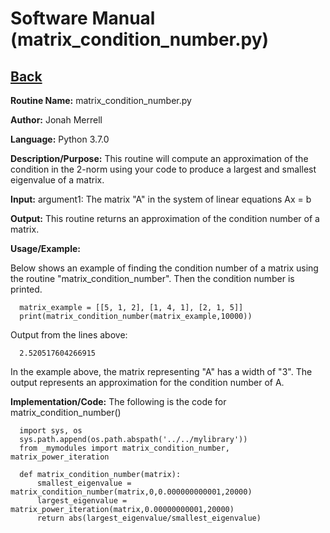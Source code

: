 # Software Manual (matrix_condition_number.py)

## [Back](softwaremanual.md)

**Routine Name:**           matrix_condition_number.py

**Author:** Jonah Merrell

**Language:** Python 3.7.0

**Description/Purpose:** This routine will compute an approximation of the condition in the 2-norm using your code to 
produce a largest and smallest eigenvalue of a matrix.

**Input:** argument1: The matrix "A" in the system of linear equations Ax = b
		   
**Output:** This routine returns an approximation of the condition number of a matrix.

**Usage/Example:**

Below shows an example of finding the condition number of a matrix using the routine "matrix_condition_number".
 Then the condition number is printed. 

      matrix_example = [[5, 1, 2], [1, 4, 1], [2, 1, 5]]
      print(matrix_condition_number(matrix_example,10000))
      
Output from the lines above:

      2.520517604266915

In the example above, the matrix representing "A" has a width of "3". The output represents an approximation for the condition number of A.

**Implementation/Code:** The following is the code for matrix_condition_number()
      
      import sys, os
      sys.path.append(os.path.abspath('../../mylibrary'))
      from _mymodules import matrix_condition_number, matrix_power_iteration
      
      def matrix_condition_number(matrix):
          smallest_eigenvalue = matrix_condition_number(matrix,0,0.000000000001,20000)
          largest_eigenvalue = matrix_power_iteration(matrix,0.00000000001,20000)
          return abs(largest_eigenvalue/smallest_eigenvalue)

